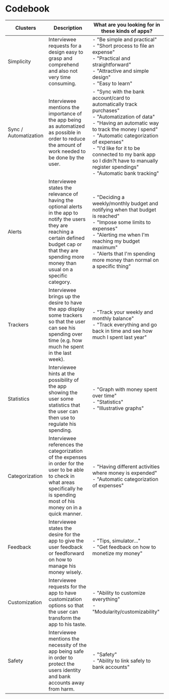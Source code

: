 # Codebook
|Clusters   |Description                 |What are you looking for in these kinds of apps?|
|-----------|----------------------------|------------------------------------------------|
|Simplicity |Interviewee requests for a design easy to grasp and comprehend and also not very time consuming.|- "Be simple and practical" <br> - "Short process to file an expense" <br> - "Practical and straightforward"  <br> - "Attractive and simple design" <br> - "Easy to learn"|
|Sync / Automatization|Interviewee mentions the importance of the app being as automatized as possible in order to reduce the amount of work needed to be done by the user.|- "Sync with the bank account/card to automatically track purchases"<br> - "Automatization of data" <br> - "Having an automatic way to track the money I spend" <br> - "Automatic categorization of expenses" <br> - "I'd like for it to be connected to my bank app so I didn?t have to manually register spendings"<br> - "Automatic bank tracking"|
|Alerts     |Interviewee states the relevance of having the optional alerts in the app to notify the users they are reaching a certain defined budget cap or that they are spending more money than usual on a specific category. |- "Deciding a weekly/monthly budget and notifying when that budget is reached"<br> - "Impose some limits to expenses"<br> - "Alerting me when I'm reaching my budget maximum"<br> - "Alerts that I'm spending more money than normal on a specific thing"|
|Trackers   |Interviewee brings up the desire to have the app display some trackers so that the user can see his spending over time (e.g. how much he spent in the last week).|- "Track your weekly and monthly balance"<br> - "Track everything and go back in time and see how much I spent last year"|
|Statistics |Interviewee hints at the possibility of the app showing the user some statistics that the user can then use to regulate his spending.|- "Graph with money spent over time"<br> - "Statistics"<br> - "Illustrative graphs"|
|Categorization|Interviewee references the categorization of the expenses in order for the user to be able to check in what areas specifically he is spending most of his money on in a quick manner.|- "Having different activities where money is expended"<br> - "Automatic categorization of expenses"|
|Feedback   |Interviewee states the desire for the app to give the user feedback or feedforward on how to manage his money wisely.|- "Tips, simulator..." <br> - "Get feedback on how to monetize my money"|
|Customization|Interviewee requests for the app to have customization options so that the user can transform the app to his taste.|- "Ability to customize everything" <br> - "Modularity/customizability"|
|Safety     |Interviewee mentions the necessity of the app being safe in order to protect the users identity and bank accounts away from harm.|- "Safety" <br> - "Ability to link safely to bank accounts"|
